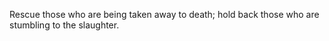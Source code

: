 Rescue those who are being taken away to death; hold back those who are stumbling to the slaughter.
